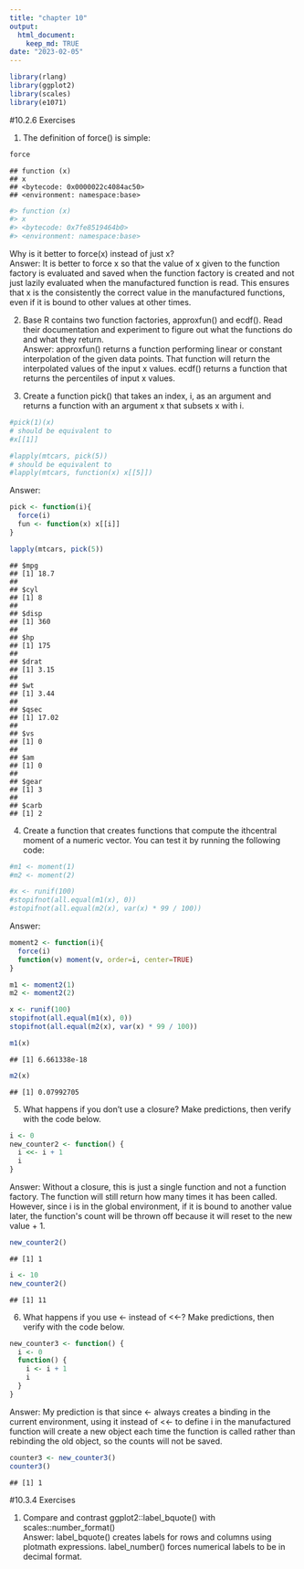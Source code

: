 ```yaml
---
title: "chapter 10"
output: 
  html_document:
    keep_md: TRUE
date: "2023-02-05"
---
```





```r
library(rlang)
library(ggplot2)
library(scales)
library(e1071)
```

#10.2.6 Exercises

1. The definition of force() is simple:

```r
force
```

```
## function (x) 
## x
## <bytecode: 0x0000022c4084ac50>
## <environment: namespace:base>
```

```r
#> function (x) 
#> x
#> <bytecode: 0x7fe8519464b0>
#> <environment: namespace:base>
```
Why is it better to force(x) instead of just x?   
Answer: It is better to force x so that the value of x given to the function factory is evaluated and saved when the function factory is created and not just lazily evaluated when the manufactured function is read. This ensures that x is the consistently the correct value in the manufactured functions, even if it is bound to other values at other times.     

2. Base R contains two function factories, approxfun() and ecdf(). Read their documentation and experiment to figure out what the functions do and what they return.    
Answer: approxfun() returns a function performing linear or constant interpolation of the given data points. That function will return the interpolated values of the input x values. ecdf() returns a function that returns the percentiles of input x values. 

3. Create a function pick() that takes an index, i, as an argument and returns a function with an argument x that subsets x with i.

```r
#pick(1)(x)
# should be equivalent to
#x[[1]]

#lapply(mtcars, pick(5))
# should be equivalent to
#lapply(mtcars, function(x) x[[5]])
```
Answer:

```r
pick <- function(i){
  force(i)
  fun <- function(x) x[[i]]
}

lapply(mtcars, pick(5))
```

```
## $mpg
## [1] 18.7
## 
## $cyl
## [1] 8
## 
## $disp
## [1] 360
## 
## $hp
## [1] 175
## 
## $drat
## [1] 3.15
## 
## $wt
## [1] 3.44
## 
## $qsec
## [1] 17.02
## 
## $vs
## [1] 0
## 
## $am
## [1] 0
## 
## $gear
## [1] 3
## 
## $carb
## [1] 2
```

4. Create a function that creates functions that compute the ithcentral moment of a numeric vector. You can test it by running the following code:

```r
#m1 <- moment(1)
#m2 <- moment(2)

#x <- runif(100)
#stopifnot(all.equal(m1(x), 0))
#stopifnot(all.equal(m2(x), var(x) * 99 / 100))
```
Answer:

```r
moment2 <- function(i){
  force(i)
  function(v) moment(v, order=i, center=TRUE)
}

m1 <- moment2(1)
m2 <- moment2(2)

x <- runif(100)
stopifnot(all.equal(m1(x), 0))
stopifnot(all.equal(m2(x), var(x) * 99 / 100))

m1(x)
```

```
## [1] 6.661338e-18
```

```r
m2(x)
```

```
## [1] 0.07992705
```

5. What happens if you don’t use a closure? Make predictions, then verify with the code below.

```r
i <- 0
new_counter2 <- function() {
  i <<- i + 1
  i
}
```
Answer: Without a closure, this is just a single function and not a function factory. The function will still return how many times it has been called. However, since i is in the global environment, if it is bound to another value later, the function's count will be thrown off because it will reset to the new value + 1.

```r
new_counter2()
```

```
## [1] 1
```

```r
i <- 10
new_counter2()
```

```
## [1] 11
```

6. What happens if you use <- instead of <<-? Make predictions, then verify with the code below.

```r
new_counter3 <- function() {
  i <- 0
  function() {
    i <- i + 1
    i
  }
}
```
Answer: My prediction is that since <- always creates a binding in the current environment, using it instead of <<- to define i in the manufactured function will create a new object each time the function is called rather than rebinding the old object, so the counts will not be saved.

```r
counter3 <- new_counter3()
counter3()
```

```
## [1] 1
```

#10.3.4 Exercises

1. Compare and contrast ggplot2::label_bquote() with scales::number_format()    
Answer: label_bquote() creates labels for rows and columns using plotmath expressions. label_number() forces numerical labels to be in decimal format. 
